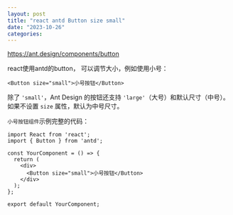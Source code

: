 ```yaml
---
layout: post
title: "react antd Button size small"
date: "2023-10-26"
categories: 
---
```

<p><a href="https://ant.design/components/button">https://ant.design/components/button</a></p>

<p>react使用antd的button， 可以调节大小，例如使用小号：</p>

<pre>
<code>&lt;Button size=&quot;small&quot;&gt;小号按钮&lt;/Button&gt;</code></pre>

<p>除了 <code>&#39;small&#39;</code>，Ant Design 的按钮还支持 <code>&#39;large&#39;</code>（大号）和默认尺寸（中号）。如果不设置 <code>size</code> 属性，默认为中号尺寸。</p>

<p><code>小号按钮组件</code>示例完整的代码：</p>

<pre>
<code>import React from &#39;react&#39;;
import { Button } from &#39;antd&#39;;

const YourComponent = () =&gt; {
  return (
    &lt;div&gt;
      &lt;Button size=&quot;small&quot;&gt;小号按钮&lt;/Button&gt;
    &lt;/div&gt;
  );
};

export default YourComponent;
</code></pre>

